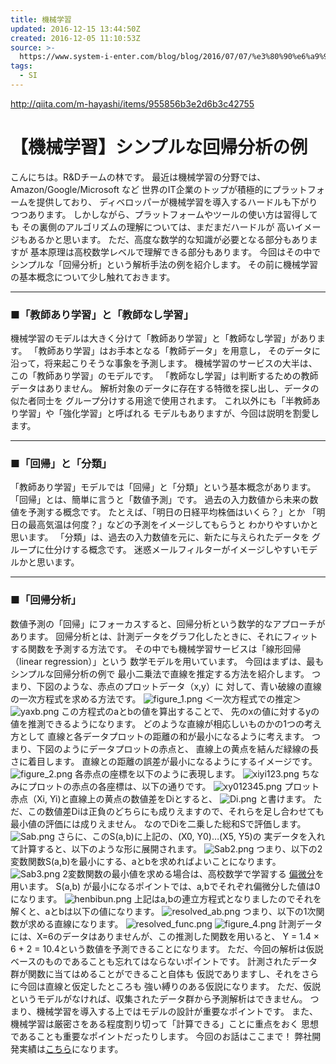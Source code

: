 ```yaml
---
title: 機械学習
updated: 2016-12-15 13:44:50Z
created: 2016-12-05 11:10:53Z
source: >-
  https://www.system-i-enter.com/blog/blog/2016/07/07/%e3%80%90%e6%a9%9f%e6%a2%b0%e5%ad%a6%e7%bf%92%e3%80%91%e3%82%b7%e3%83%b3%e3%83%97%e3%83%ab%e3%81%aa%e5%9b%9e%e5%b8%b0%e5%88%86%e6%9e%90%e3%81%ae%e4%be%8b/
tags:
  - SI
---
```


http://qiita.com/m-hayashi/items/955856b3e2d6b3c42755

# 【機械学習】シンプルな回帰分析の例

こんにちは。R&Dチームの林です。
最近は機械学習の分野では、Amazon/Google/Microsoft など
世界のIT企業のトップが積極的にプラットフォームを提供しており、
ディベロッパーが機械学習を導入するハードルも下がりつつあります。
しかしながら、プラットフォームやツールの使い方は習得しても
その裏側のアルゴリズムの理解については、まだまだハードルが
高いイメージもあるかと思います。
ただ、高度な数学的な知識が必要となる部分もありますが
基本原理は高校数学レベルで理解できる部分もあります。
今回はその中でシンプルな「回帰分析」という解析手法の例を紹介します。
その前に機械学習の基本概念について少し触れておきます。

* * *

### ■「教師あり学習」と「教師なし学習」

機械学習のモデルは大きく分けて「教師あり学習」と「教師なし学習」があります。
「教師あり学習」はお手本となる「教師データ」を用意し，
そのデータに沿って，将来起こりそうな事象を予測します。
機械学習のサービスの大半は、この「教師あり学習」のモデルです。
「教師なし学習」は判断するための教師データはありません。
解析対象のデータに存在する特徴を探し出し、データの似た者同士を
グループ分けする用途で使用されます。
これ以外にも「半教師あり学習」や「強化学習」と呼ばれる
モデルもありますが、今回は説明を割愛します。

* * *

### ■「回帰」と「分類」

「教師あり学習」モデルでは「回帰」と「分類」という基本概念があります。
「回帰」とは、簡単に言うと「数値予測」です。
過去の入力数値から未来の数値を予測する概念です。
たとえば、「明日の日経平均株価はいくら？」とか
「明日の最高気温は何度？」などの予測をイメージしてもらうと
わかりやすいかと思います。
「分類」は、過去の入力数値を元に、新たに与えられたデータを
グループに仕分けする概念です。
迷惑メールフィルターがイメージしやすいモデルかと思います。

* * *

### ■「回帰分析」

数値予測の「回帰」にフォーカスすると、回帰分析という数学的なアプローチがあります。
回帰分析とは、計測データをグラフ化したときに、それにフィットする関数を予測する方法です。
その中でも機械学習サービスは「線形回帰（linear regression）」という
数学モデルを用いています。
今回はまずは、最もシンプルな回帰分析の例で
最小二乗法で直線を推定する方法を紹介します。
つまり、下図のような、赤点のプロットデータ（x,y）に
対して、青い破線の直線の一次方程式を求める方法です。
![figure_1.png](../_resources/figure_1.png)
＜一次方程式での推定＞
![yaxb.png](../_resources/yaxb.png)
この方程式のaとbの値を算出することで、
先のxの値に対するyの値を推測できるようになります。
どのような直線が相応しいものかの1つの考え方として
直線と各データプロットの距離の和が最小になるように考えます。
つまり、下図のようにデータプロットの赤点と、
直線上の黄点を結んだ緑線の長さに着目します。
直線との距離の誤差が最小になるようにするイメージです。
![figure_2.png](../_resources/figure_2.png)
各赤点の座標を以下のように表現します。
![xiyi123.png](../_resources/xiyi123.png)
ちなみにプロットの赤点の各座標は、以下の通りです。
![xy012345.png](../_resources/xy012345.png)
プロット赤点（Xi, Yi)と直線上の黄点の数値差をDiとすると、
![Di.png](../_resources/Di.png)
と書けます。
ただ、この数値差Diは正負のどちらにも成りえますので、それらを足し合わせても
最小値の評価には成りえません。
なのでDiを二乗した総和Sで評価します。
![Sab.png](../_resources/Sab.png)
さらに、このS(a,b)に上記の、(X0, Y0)…(X5, Y5)の
実データを入れて計算すると、以下のような形に展開されます。
![Sab2.png](../_resources/Sab2.png)
つまり、以下の2変数関数S(a,b)を最小にする、aとbを求めればよいことになります。
![Sab3.png](../_resources/Sab3.png)
2変数関数の最小値を求める場合は、高校数学で学習する
[偏微分](http://mathtrain.jp/henbibunimi)を用います。
S(a,b) が最小になるポイントでは、a,bでそれぞれ偏微分した値は0になります。
![henbibun.png](../_resources/henbibun.png)
上記はa,bの連立方程式となりましたのでそれを解くと、aとbは以下の値になります。
![resolved_ab.png](../_resources/resolved_ab.png)
つまり、以下の1次関数が求める直線になります。
![resolved_func.png](../_resources/resolved_func.png)
![figure_4.png](../_resources/figure_4.png)
計測データには、X=6のデータはありませんが、この推測した関数を用いると、
Y = 1.4 × 6 + 2 = 10.4という数値を予測できることになります。
ただ、今回の解析は仮説ベースのものであることも忘れてはならないポイントです。
計測されたデータ群が関数に当てはめることができること自体も
仮説でありますし、それをさらに今回は直線と仮定したところも
強い縛りのある仮説になります。
ただ、仮説というモデルがなければ、収集されたデータ群から予測解析はできません。
つまり、機械学習を導入する上ではモデルの設計が重要なポイントです。
また、機械学習は厳密さをある程度割り切って「計算できる」ことに重点をおく
思想であることも重要なポイントだったりします。
今回のお話はここまで！
弊社開発実績は[こちら](http://www.system-i-enter.com/result/index-iPhone_iPad.php)になります。